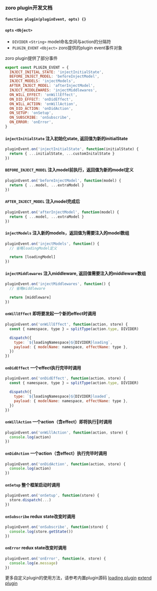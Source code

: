 ### zoro plugin开发文档

#### `function plugin(pluginEvent, opts) {}`

#### `opts` `<Object>`
* `DIVIDER` `<String>` model命名空间与action的分隔符
* `PLUGIN_EVENT` `<Object>` zoro提供的plugin event事件对象

zoro plugin提供了部分事件
```js
export const PLUGIN_EVENT = {
  INJECT_INITIAL_STATE: 'injectInitialState',
  BEFORE_INJECT_MODEL: 'beforeInjectModel',
  INJECT_MODELS: 'injectModels',
  AFTER_INJECT_MODEL: 'afterInjectModel',
  INJECT_MIDDLEWARES: 'injectMiddlewares',
  ON_WILL_EFFECT: 'onWillEffect',
  ON_DID_EFFECT: 'onDidEffect',
  ON_WILL_ACTION: 'onWillAction',
  ON_DID_ACTION: 'onDidAction',
  ON_SETUP: 'onSetup',
  ON_SUBSCRIBE: 'onSubscribe',
  ON_ERROR: 'onError',
}
```

#### `injectInitialState` 注入初始化state, 返回值为新的initialState
```js
pluginEvent.on('injectInitialState', function(initialState) {
  return { ...initialState, ...customInitalState }
})
```

#### `BEFORE_INJECT_MODEL` 注入model前执行，返回值为新的model定义
```js
pluginEvent.on('beforeInjectModel', function(model) {
  return { ...model, ...extraModel }
})
```

#### `AFTER_INJECT_MODEL` 注入model完成后
```js
pluginEvent.on('afterInjectModel', function(model) {
  return { ...model, ...extraModel }
})
```

#### `injectModels` 注入新的models，返回值为需要注入的model数组
```js
pluginEvent.on('injectModels', function() {
  // 省略loadingModel定义

  return [loadingModel]
})
```

#### `injectMiddlewares` 注入middleware, 返回值需要注入的middleware数组
```js
pluginEvent.on('injectMiddlewares', function() {
  // 省略middleware

  return [middleware]
})
```

#### `onWillEffect` 即将要发起一个新的effect时调用
```js
pluginEvent.on('onWillEffect', function(action, store) {
  const { namespace, type } = splitType(action.type, DIVIDER)

  dispatch({
    type: `${loadingNamespace}${DIVIDER}loading`,
    payload: { modelName: namespace, effectName: type },
  })
})
```  

#### `onDidEffect` 一个effect执行完毕时调用
```js
pluginEvent.on('onDidEffect', function(action, store) {
  const { namespace, type } = splitType(action.type, DIVIDER)

  dispatch({
    type: `${loadingNamespace}${DIVIDER}loaded`,
    payload: { modelName: namespace, effectName: type },
  })
})
``` 

#### `onWillAction` 一个action（含effect）即将执行时调用
```js
pluginEvent.on('onWillAction', function(action, store) {
  console.log(action)
})
``` 

#### `onDidAction` 一个action（含effect）执行完毕时调用
```js
pluginEvent.on('onDidAction', function(action, store) {
  console.log(action)
})
``` 

#### `onSetup` 整个框架启动时调用
```js
pluginEvent.on('onSetup', function(store) {
  store.dispatch(...)
})
```

#### `onSubscribe` redux state改变时调用
```js
pluginEvent.on('onSubscribe', function(store) {
  console.log(store.getState())
})
```

#### `onError` redux state改变时调用
```js
pluginEvent.on('onError', function(e, store) {
  console.log(e.message)
})
```


更多自定义plugin的使用方法，请参考内置plugin源码
[loading plugin](https://github.com/FaureWu/zoro/tree/master/src/lib/plugin/loadingPlugin.js) [extend plugin](https://github.com/FaureWu/zoro/tree/master/src/lib/plugin/extendPlugin.js)

